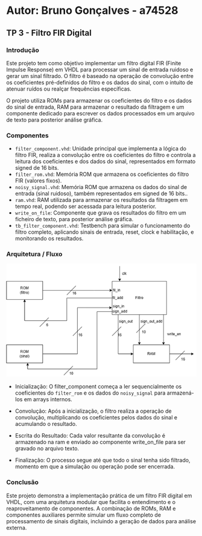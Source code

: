 # Autor: Bruno Gonçalves - a74528

## TP 3 - Filtro FIR Digital

### Introdução
Este projeto tem como objetivo implementar um filtro digital FIR (Finite Impulse Response) em VHDL para processar um sinal de entrada ruidoso e gerar um sinal filtrado. O filtro é baseado na operação de convolução entre os coeficientes pré-definidos do filtro e os dados do sinal, com o intuito de atenuar ruídos ou realçar frequências específicas.

O projeto utiliza ROMs para armazenar os coeficientes do filtro e os dados do sinal de entrada, RAM para armazenar o resultado da filtragem e um componente dedicado para escrever os dados processados em um arquivo de texto para posterior análise gráfica.

### Componentes

- `filter_component.vhd`: Unidade principal que implementa a lógica do filtro FIR, realiza a convolução entre os coeficientes do filtro e controla a leitura dos coeficientes e dos dados do sinal, representados em formato signed de 16 bits.
- `filter_rom.vhd`: Memória ROM que armazena os coeficientes do filtro FIR (valores fixos).
- `noisy_signal.vhd`: Memória ROM que armazena os dados do sinal de entrada (sinal ruidoso), também representados em signed de 16 bits..
- `ram.vhd`: RAM utilizada para armazenar os resultados da filtragem em tempo real, podendo ser acessada para leitura posterior.
- `write_on_file`: Componente que grava os resultados do filtro em um ficheiro de texto, para posterior análise gráfica.
- `tb_filter_component.vhd`: Testbench para simular o funcionamento do filtro completo, aplicando sinais de entrada, reset, clock e habilitação, e monitorando os resultados.

### Arquitetura / Fluxo

![Arquitetura do Filtro FIR Digital](images/architecture.png)

- Inicialização: O filter_component começa a ler sequencialmente os coeficientes do `filter_rom` e os dados do `noisy_signal` para armazená-los em arrays internos.

- Convolução: Após a inicialização, o filtro realiza a operação de convolução, multiplicando os coeficientes pelos dados do sinal e acumulando o resultado.

- Escrita do Resultado: Cada valor resultante da convolução é armazenado na ram e enviado ao componente write_on_file para ser gravado no arquivo texto.

- Finalização: O processo segue até que todo o sinal tenha sido filtrado, momento em que a simulação ou operação pode ser encerrada.

### Conclusão
Este projeto demonstra a implementação prática de um filtro FIR digital em VHDL, com uma arquitetura modular que facilita o entendimento e o reaproveitamento de componentes. A combinação de ROMs, RAM e componentes auxiliares permite simular um fluxo completo de processamento de sinais digitais, incluindo a geração de dados para análise externa.